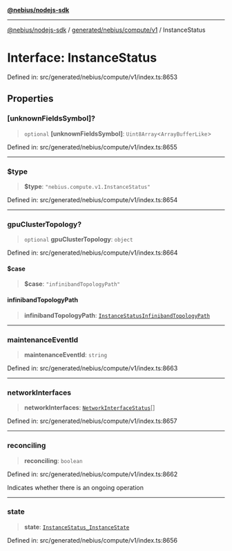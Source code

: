 [**@nebius/nodejs-sdk**](../../../../../README.md)

***

[@nebius/nodejs-sdk](../../../../../README.md) / [generated/nebius/compute/v1](../README.md) / InstanceStatus

# Interface: InstanceStatus

Defined in: src/generated/nebius/compute/v1/index.ts:8653

## Properties

### \[unknownFieldsSymbol\]?

> `optional` **\[unknownFieldsSymbol\]**: `Uint8Array`\<`ArrayBufferLike`\>

Defined in: src/generated/nebius/compute/v1/index.ts:8655

***

### $type

> **$type**: `"nebius.compute.v1.InstanceStatus"`

Defined in: src/generated/nebius/compute/v1/index.ts:8654

***

### gpuClusterTopology?

> `optional` **gpuClusterTopology**: `object`

Defined in: src/generated/nebius/compute/v1/index.ts:8664

#### $case

> **$case**: `"infinibandTopologyPath"`

#### infinibandTopologyPath

> **infinibandTopologyPath**: [`InstanceStatusInfinibandTopologyPath`](InstanceStatusInfinibandTopologyPath.md)

***

### maintenanceEventId

> **maintenanceEventId**: `string`

Defined in: src/generated/nebius/compute/v1/index.ts:8663

***

### networkInterfaces

> **networkInterfaces**: [`NetworkInterfaceStatus`](NetworkInterfaceStatus.md)[]

Defined in: src/generated/nebius/compute/v1/index.ts:8657

***

### reconciling

> **reconciling**: `boolean`

Defined in: src/generated/nebius/compute/v1/index.ts:8662

Indicates whether there is an ongoing operation

***

### state

> **state**: [`InstanceStatus_InstanceState`](../type-aliases/InstanceStatus_InstanceState.md)

Defined in: src/generated/nebius/compute/v1/index.ts:8656
